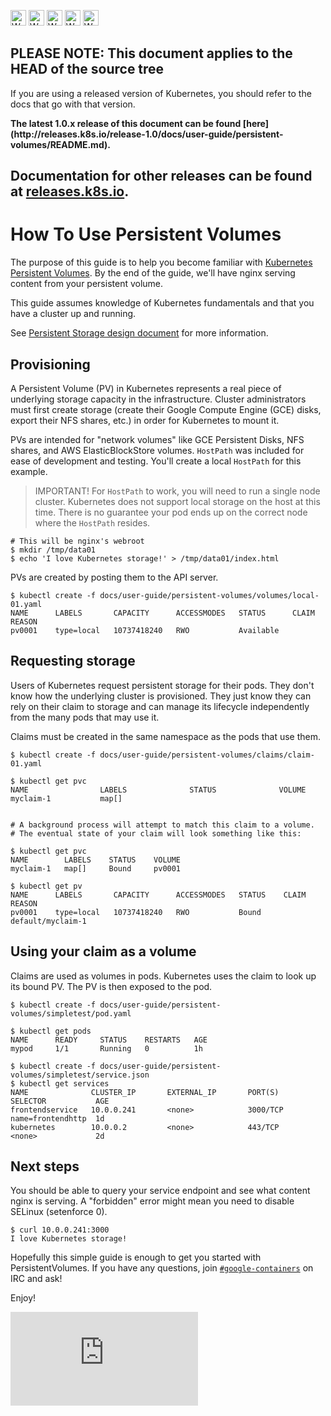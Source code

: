 <!-- BEGIN MUNGE: UNVERSIONED_WARNING -->

<!-- BEGIN STRIP_FOR_RELEASE -->

<img src="http://kubernetes.io/img/warning.png" alt="WARNING"
     width="25" height="25">
<img src="http://kubernetes.io/img/warning.png" alt="WARNING"
     width="25" height="25">
<img src="http://kubernetes.io/img/warning.png" alt="WARNING"
     width="25" height="25">
<img src="http://kubernetes.io/img/warning.png" alt="WARNING"
     width="25" height="25">
<img src="http://kubernetes.io/img/warning.png" alt="WARNING"
     width="25" height="25">

<h2>PLEASE NOTE: This document applies to the HEAD of the source tree</h2>

If you are using a released version of Kubernetes, you should
refer to the docs that go with that version.

<strong>
The latest 1.0.x release of this document can be found
[here](http://releases.k8s.io/release-1.0/docs/user-guide/persistent-volumes/README.md).

Documentation for other releases can be found at
[releases.k8s.io](http://releases.k8s.io).
</strong>
--

<!-- END STRIP_FOR_RELEASE -->

<!-- END MUNGE: UNVERSIONED_WARNING -->

# How To Use Persistent Volumes

The purpose of this guide is to help you become familiar with [Kubernetes Persistent Volumes](../persistent-volumes.md).  By the end of the guide, we'll have
nginx serving content from your persistent volume.

This guide assumes knowledge of Kubernetes fundamentals and that you have a cluster up and running.

See [Persistent Storage design document](../../design/persistent-storage.md) for more information.

## Provisioning

A Persistent Volume (PV) in Kubernetes represents a real piece of underlying storage capacity in the infrastructure.  Cluster administrators
must first create storage (create their Google Compute Engine (GCE) disks, export their NFS shares, etc.) in order for Kubernetes to mount it.

PVs are intended for "network volumes" like GCE Persistent Disks, NFS shares, and AWS ElasticBlockStore volumes.  `HostPath` was included
for ease of development and testing.  You'll create a local `HostPath` for this example.

> IMPORTANT! For `HostPath` to work, you will need to run a single node cluster.  Kubernetes does not
support local storage on the host at this time.  There is no guarantee your pod ends up on the correct node where the `HostPath` resides.



```console
# This will be nginx's webroot
$ mkdir /tmp/data01
$ echo 'I love Kubernetes storage!' > /tmp/data01/index.html
```

PVs are created by posting them to the API server.

```console
$ kubectl create -f docs/user-guide/persistent-volumes/volumes/local-01.yaml
NAME      LABELS       CAPACITY      ACCESSMODES   STATUS      CLAIM     REASON
pv0001    type=local   10737418240   RWO           Available 
```

## Requesting storage

Users of Kubernetes request persistent storage for their pods.  They don't know how the underlying cluster is provisioned.
They just know they can rely on their claim to storage and can manage its lifecycle independently from the many pods that may use it.

Claims must be created in the same namespace as the pods that use them.

```console
$ kubectl create -f docs/user-guide/persistent-volumes/claims/claim-01.yaml

$ kubectl get pvc
NAME                LABELS              STATUS              VOLUME
myclaim-1           map[]                                   
           
           
# A background process will attempt to match this claim to a volume.
# The eventual state of your claim will look something like this:

$ kubectl get pvc
NAME        LABELS    STATUS    VOLUME
myclaim-1   map[]     Bound     pv0001

$ kubectl get pv
NAME      LABELS       CAPACITY      ACCESSMODES   STATUS    CLAIM               REASON
pv0001    type=local   10737418240   RWO           Bound     default/myclaim-1 
```

## Using your claim as a volume

Claims are used as volumes in pods.  Kubernetes uses the claim to look up its bound PV.  The PV is then exposed to the pod.

```console
$ kubectl create -f docs/user-guide/persistent-volumes/simpletest/pod.yaml

$ kubectl get pods
NAME      READY     STATUS    RESTARTS   AGE
mypod     1/1       Running   0          1h

$ kubectl create -f docs/user-guide/persistent-volumes/simpletest/service.json
$ kubectl get services
NAME              CLUSTER_IP       EXTERNAL_IP       PORT(S)       SELECTOR           AGE
frontendservice   10.0.0.241       <none>            3000/TCP      name=frontendhttp  1d
kubernetes        10.0.0.2         <none>            443/TCP       <none>             2d
```

## Next steps

You should be able to query your service endpoint and see what content nginx is serving.  A "forbidden" error might mean you
need to disable SELinux (setenforce 0).

```console
$ curl 10.0.0.241:3000
I love Kubernetes storage!
```

Hopefully this simple guide is enough to get you started with PersistentVolumes.  If you have any questions, join
[`#google-containers`](https://botbot.me/freenode/google-containers/) on IRC and ask!

Enjoy!


<!-- BEGIN MUNGE: GENERATED_ANALYTICS -->
[![Analytics](https://kubernetes-site.appspot.com/UA-36037335-10/GitHub/docs/user-guide/persistent-volumes/README.md?pixel)]()
<!-- END MUNGE: GENERATED_ANALYTICS -->
